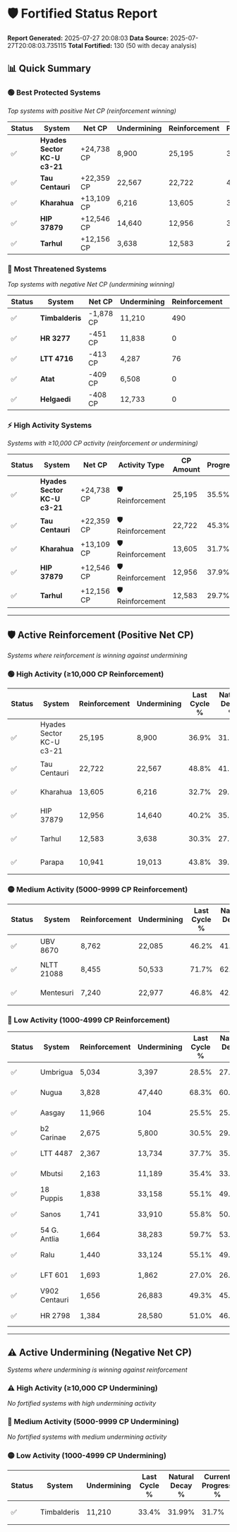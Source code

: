# 🛡️ Fortified Status Report

**Report Generated:** 2025-07-27 20:08:03
**Data Source:** 2025-07-27T20:08:03.735115
**Total Fortified:** 130 (50 with decay analysis)

## 📊 Quick Summary

### 🟢 **Best Protected Systems**
*Top systems with positive Net CP (reinforcement winning)*

| Status | System | Net CP | Undermining | Reinforcement | Progress |
|--------|--------|--------|-------------|---------------|----------|
| ✅ | **Hyades Sector KC-U c3-21** | +24,738 CP | 8,900 | 25,195 | 35.5% |
| ✅ | **Tau Centauri** | +22,359 CP | 22,567 | 22,722 | 45.3% |
| ✅ | **Kharahua** | +13,109 CP | 6,216 | 13,605 | 31.7% |
| ✅ | **HIP 37879** | +12,546 CP | 14,640 | 12,956 | 37.9% |
| ✅ | **Tarhul** | +12,156 CP | 3,638 | 12,583 | 29.7% |

### 🔴 **Most Threatened Systems**
*Top systems with negative Net CP (undermining winning)*

| Status | System | Net CP | Undermining | Reinforcement | Progress |
|--------|--------|--------|-------------|---------------|----------|
| ✅ | **Timbalderis** | -1,878 CP | 11,210 | 490 | 31.7% |
| ✅ | **HR 3277** | -451 CP | 11,838 | 0 | 33.8% |
| ✅ | **LTT 4716** | -413 CP | 4,287 | 76 | 28.2% |
| ✅ | **Atat** | -409 CP | 6,508 | 0 | 29.9% |
| ✅ | **Helgaedi** | -408 CP | 12,733 | 0 | 34.5% |

### ⚡ **High Activity Systems**
*Systems with ≥10,000 CP activity (reinforcement or undermining)*

| Status | System | Net CP | Activity Type | CP Amount | Progress |
|--------|--------|--------|---------------|-----------|----------|
| ✅ | **Hyades Sector KC-U c3-21** | +24,738 CP | 🛡️ Reinforcement | 25,195 | 35.5% |
| ✅ | **Tau Centauri** | +22,359 CP | 🛡️ Reinforcement | 22,722 | 45.3% |
| ✅ | **Kharahua** | +13,109 CP | 🛡️ Reinforcement | 13,605 | 31.7% |
| ✅ | **HIP 37879** | +12,546 CP | 🛡️ Reinforcement | 12,956 | 37.9% |
| ✅ | **Tarhul** | +12,156 CP | 🛡️ Reinforcement | 12,583 | 29.7% |

---

## 🛡️ Active Reinforcement (Positive Net CP)
*Systems where reinforcement is winning against undermining*

### 🟢 High Activity (≥10,000 CP Reinforcement)

| Status | System | Reinforcement | Undermining | Last Cycle % | Natural Decay % | Current Progress % | Current CP | Net CP | Activity |
|--------|--------|---------------|-------------|--------------|-----------------|-------------------|------------|--------|----------|
| ✅ | Hyades Sector KC-U c3-21 | 25,195 | 8,900 | 36.9% | 31.69% | 35.5% | 230,750 | +24,738 | 🟢 High Reinforcement |
| ✅ | Tau Centauri | 22,722 | 22,567 | 48.8% | 41.86% | 45.3% | 294,450 | +22,359 | 🟢 High Reinforcement |
| ✅ | Kharahua | 13,605 | 6,216 | 32.7% | 29.68% | 31.7% | 206,050 | +13,109 | 🟢 High Reinforcement |
| ✅ | HIP 37879 | 12,956 | 14,640 | 40.2% | 35.97% | 37.9% | 246,350 | +12,546 | 🟢 High Reinforcement |
| ✅ | Tarhul | 12,583 | 3,638 | 30.3% | 27.83% | 29.7% | 193,050 | +12,156 | 🟢 High Reinforcement |
| ✅ | Parapa | 10,941 | 19,013 | 43.8% | 39.27% | 40.9% | 265,850 | +10,621 | 🟢 High Reinforcement |

### 🟡 Medium Activity (5000-9999 CP Reinforcement)

| Status | System | Reinforcement | Undermining | Last Cycle % | Natural Decay % | Current Progress % | Current CP | Net CP | Activity |
|--------|--------|---------------|-------------|--------------|-----------------|-------------------|------------|--------|----------|
| ✅ | UBV 8670 | 8,762 | 22,085 | 46.2% | 41.51% | 42.8% | 278,200 | +8,403 | 🟡 Medium Reinforcement |
| ✅ | NLTT 21088 | 8,455 | 50,533 | 71.7% | 62.63% | 63.9% | 415,350 | +8,245 | 🟡 Medium Reinforcement |
| ✅ | Mentesuri | 7,240 | 22,977 | 46.8% | 42.23% | 43.3% | 281,450 | +6,966 | 🟡 Medium Reinforcement |

### 🔴 Low Activity (1000-4999 CP Reinforcement)

| Status | System | Reinforcement | Undermining | Last Cycle % | Natural Decay % | Current Progress % | Current CP | Net CP | Activity |
|--------|--------|---------------|-------------|--------------|-----------------|-------------------|------------|--------|----------|
| ✅ | Umbrigua | 5,034 | 3,397 | 28.5% | 27.35% | 28.0% | 182,000 | +4,203 | 🔵 Low Reinforcement |
| ✅ | Nugua | 3,828 | 47,440 | 68.3% | 60.43% | 61.0% | 396,500 | +3,726 | 🔵 Low Reinforcement |
| ✅ | Aasgay | 11,966 | 104 | 25.5% | 25.00% | 25.5% | 165,750 | +3,250 | 🔵 Low Reinforcement |
| ✅ | b2 Carinae | 2,675 | 5,800 | 30.5% | 29.28% | 29.6% | 192,400 | +2,055 | 🔵 Low Reinforcement |
| ✅ | LTT 4487 | 2,367 | 13,734 | 37.7% | 35.30% | 35.6% | 231,400 | +1,956 | 🔵 Low Reinforcement |
| ✅ | Mbutsi | 2,163 | 11,189 | 35.4% | 33.43% | 33.7% | 219,050 | +1,764 | 🔵 Low Reinforcement |
| ✅ | 18 Puppis | 1,838 | 33,158 | 55.1% | 49.76% | 50.0% | 325,000 | +1,575 | 🔵 Low Reinforcement |
| ✅ | Sanos | 1,741 | 33,910 | 55.8% | 50.36% | 50.6% | 328,900 | +1,545 | 🔵 Low Reinforcement |
| ✅ | 54 G. Antlia | 1,664 | 38,283 | 59.7% | 53.58% | 53.8% | 349,699 | +1,447 | 🔵 Low Reinforcement |
| ✅ | Ralu | 1,440 | 33,124 | 55.1% | 49.80% | 50.0% | 325,000 | +1,274 | 🔵 Low Reinforcement |
| ✅ | LFT 601 | 1,693 | 1,862 | 27.0% | 26.51% | 26.7% | 173,550 | +1,252 | 🔵 Low Reinforcement |
| ✅ | V902 Centauri | 1,656 | 26,883 | 49.3% | 45.01% | 45.2% | 293,800 | +1,240 | 🔵 Low Reinforcement |
| ✅ | HR 2798 | 1,384 | 28,580 | 51.0% | 46.42% | 46.6% | 302,900 | +1,179 | 🔵 Low Reinforcement |


---

## ⚠️ Active Undermining (Negative Net CP)
*Systems where undermining is winning against reinforcement*

### ⚠️ High Activity (≥10,000 CP Undermining)

*No fortified systems with high undermining activity*

### 🔶 Medium Activity (5000-9999 CP Undermining)

*No fortified systems with medium undermining activity*

### 🟡 Low Activity (1000-4999 CP Undermining)

| Status | System | Undermining | Last Cycle % | Natural Decay % | Current Progress % | Reinforcement | Current CP | Net CP | Activity |
|--------|--------|-------------|--------------|-----------------|-------------------|---------------|------------|--------|----------|
| ✅ | Timbalderis | 11,210 | 33.4% | 31.99% | 31.7% | 490 | 206,050 | -1,878 | 🟡 Low Undermining |
